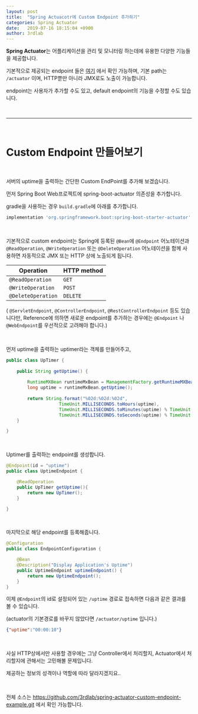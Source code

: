 ```yaml
---
layout: post
title:  "Spring Actuacotr에 Custom Endpoint 추가하기"
categories: Spring Actuator
date:   2019-07-16 18:15:04 +0900
author: 3rdlab
---
```


**Spring Actuator**는 어플리케이션을 관리 및 모니터링 하는데에 유용한 다양한 기능들을 제공합니다.

기본적으로 제공되는 endpoint 들은 [여기](https://docs.spring.io/spring-boot/docs/current/reference/html/production-ready-endpoints.html)  에서 확인 가능하며, 기본 path는 `/actuator` 이며, HTTP뿐만 아니라 JMX로도 노출이 가능합니다.

endpoint는 사용자가 추가할 수도 있고, default endpoint의 기능을 수정할 수도 있습니다.    

​          

---

​    

# Custom Endpoint 만들어보기

​     



서버의 uptime을 출력하는 간단한 Custom EndPoint를 추가해 보겠습니다.



먼저 Spring Boot Web프로젝트에 spring-boot-actuator 의존성을 추가합니다.

gradle을 사용하는 경우 `build.gradle`에 아래를 추가합니다.

```groovy
implementation 'org.springframework.boot:spring-boot-starter-actuator'
```

​      

기본적으로 custom endpoint는 Spring에 등록된 `@Bean`에 `@Endpoint` 어노테이션과 `@ReadOperation`, `@WriteOperation` 또는  `@DeleteOperation` 어노테이션을 함께 사용하면 자동적으로 JMX 또는 HTTP 상에 노출되게 됩니다.

| Operation          | HTTP method |
| ------------------ | ----------- |
| `@ReadOperation`   | `GET`       |
| `@WriteOperation`  | `POST`      |
| `@DeleteOperation` | `DELETE`    |

(  `@ServletEndpoint`,  `@ControllerEndpoint`, `@RestControllerEndpoint`  등도 있습니다만, Reference에 의하면 새로운 endpoint를 추가하는 경우에는 `@Endpoint` 나 `@WebEndpoint`를 우선적으로 고려해야 합니다.)

​      

먼저 uptime을 출력하는 uptimer라는 객체를 만들어주고,

```java
public class UpTimer {
    
	public String getUptime() {
		
		RuntimeMXBean runtimeMxBean = ManagementFactory.getRuntimeMXBean();
		long uptime = runtimeMxBean.getUptime();
		
		return String.format("%02d:%02d:%02d", 
					TimeUnit.MILLISECONDS.toHours(uptime),
					TimeUnit.MILLISECONDS.toMinutes(uptime) % TimeUnit.HOURS.toMinutes(1),
					TimeUnit.MILLISECONDS.toSeconds(uptime) % TimeUnit.MINUTES.toSeconds(1));	
	}

}

```

​      

Uptimer를 출력하는 endpoint를 생성합니다.

```java
@Endpoint(id = "uptime")
public class UptimeEndpoint {

    @ReadOperation
    public UpTimer getUptime(){
        return new UpTimer();
    }

}
```

​      

마지막으로 해당 endpoint를 등록해줍니다.

```java
@Configuration
public class EndpointConfiguration {

	@Bean
	@Description("Display Application's Uptime")
	public UptimeEndpoint uptimeEndpoint() {
		return new UptimeEndpoint();
	}
}

```



이제 `@Endpoint`의 id로 설정되어 있는 `/uptime` 경로로 접속하면 다음과 같은 결과를 볼 수 있습니다.

(actuator의 기본경로를 바꾸지 않았다면 `/actuator/uptime` 입니다.)

```json
{"uptime":"00:00:10"}
```

​      

사실 HTTP상에서만 사용할 경우에는 그냥 Controller에서 처리할지, Actuator에서 처리할지에 관해서는 고민해볼 문제입니다.

제공하는 정보의 성격이나 역할에 따라 달라지겠지요..

​      

전체 소스는 <https://github.com/3rdlab/spring-actuator-custom-endpoint-example.git> 에서 확인 가능합니다.



